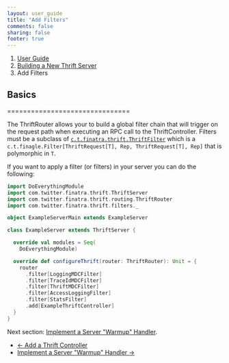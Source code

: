 ```yaml
---
layout: user_guide
title: "Add Filters"
comments: false
sharing: false
footer: true
---
```


<ol class="breadcrumb">
  <li><a href="/finatra/user-guide">User Guide</a></li>
  <li><a href="/finatra/user-guide/build-new-thrift-server">Building a New Thrift Server</a></li>
  <li class="active">Add Filters</li>
</ol>

## Basics
===============================

The ThriftRouter allows your to build a global filter chain that will trigger on the request path when executing an RPC call to the ThriftController. Filters must be a subclass of [`c.t.finatra.thrift.ThriftFilter`](https://github.com/twitter/finatra/blob/develop/thrift/src/main/scala/com/twitter/finatra/thrift/ThriftFilter.scala) which is a `c.t.finagle.Filter[ThriftRequest[T], Rep, ThriftRequest[T], Rep]` that is polymorphic in `T`.

If you want to apply a filter (or filters) in your server you can do the following:

```scala
import DoEverythingModule
import com.twitter.finatra.thrift.ThriftServer
import com.twitter.finatra.thrift.routing.ThriftRouter
import com.twitter.finatra.thrift.filters._

object ExampleServerMain extends ExampleServer

class ExampleServer extends ThriftServer {

  override val modules = Seq(
    DoEverythingModule)

  override def configureThrift(router: ThriftRouter): Unit = {
    router
      .filter[LoggingMDCFilter]
      .filter[TraceIdMDCFilter]
      .filter[ThriftMDCFilter]
      .filter[AccessLoggingFilter]
      .filter[StatsFilter]
      .add[ExampleThriftController]
  }
}
```
<div></div>

Next section: [Implement a Server "Warmup" Handler](/finatra/user-guide/build-new-thrift-server/warmup.html).

<nav>
  <ul class="pager">
    <li class="previous"><a href="/finatra/user-guide/build-new-thrift-server/controller.html"><span aria-hidden="true">&larr;</span>&nbsp;Add&nbsp;a&nbsp;Thrift&nbsp;Controller</a></li>
    <li class="next"><a href="/finatra/user-guide/build-new-thrift-server/warmup.html">Implement&nbsp;a&nbsp;Server&nbsp;"Warmup"&nbsp;Handler&nbsp;<span aria-hidden="true">&rarr;</span></a></li>
  </ul>
</nav>
